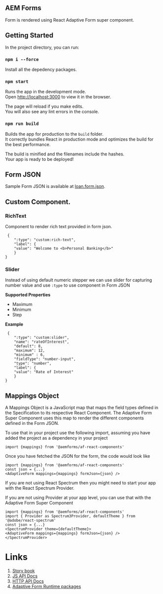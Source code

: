 ## AEM Forms 

Form is rendered using React Adaptive Form super component.

## Getting Started

In the project directory, you can run:

### `npm i --force`

Install all the depedency packages.

### `npm start`

Runs the app in the development mode.\
Open [http://localhost:3000](http://localhost:3000) to view it in the browser.

The page will reload if you make edits.\
You will also see any lint errors in the console.

### `npm run build`

Builds the app for production to the `build` folder.\
It correctly bundles React in production mode and optimizes the build for the best performance.

The build is minified and the filenames include the hashes.\
Your app is ready to be deployed!

## Form JSON
Sample Form JSON is available at [loan.form.json](/src/forms/loan-form-wizard.form.json).

## Custom Component.

### RichText

Component to render rich text provided in form json.
```
 {
    ":type": "custom:rich-text",
    "label": {
    "value": "Welcome to <b>Personal Banking</b>"
    }
}
```

### Slider

Instead of using default numeric stepper we can use slider for capturing number value and use `:type` to use component in Form JSON

**Supported Properties**

* Maximum
* Minimum
* Step 

**Example**

```
 {
    ":type": "custom:slider",
    "name": "rateOfInterest",
    "default": 8,
    "maximum": 12,
    "minimum" : 6,
    "fieldType": "number-input",
    "type": "number",
    "label": {
    "value": "Rate of Interest"
    }
}
````

## Mappings Object

A Mappings Object is a JavaScript map that maps the field types defined in the Specification to its respective React Component. The Adaptive Form Super Component uses this map to render the different components defined in the Form JSON.

To use that in your project use the following import, assuming you have added the project as a dependency in your project

```
import {mappings} from '@aemforms/af-react-components'
```

Once you have fetched the JSON for the form, the code would look like

```
import {mappings} from '@aemforms/af-react-components'
const json = {...}
<AdaptiveForm mappings={mappings} formJson={json} />
```

If you are not using React Spectrum then you might need to start your app with the React Spectrum Provider.

If you are not using Provider at your app level, you can use that with the Adaptive Form Super Component

```
import {mappings} from '@aemforms/af-react-components'
import { Provider as Spectrum3Provider, defaultTheme } from '@adobe/react-spectrum'
const json = {...}
<SpectrumProvider theme={defaultTheme}>
<AdaptiveForm mappings={mappings} formJson={json} />
</SpectrumProvider>
```
# Links
1. [Story book](https://opensource.adobe.com/aem-forms-af-runtime/storybook)
2. [JS API Docs](https://opensource.adobe.com/aem-forms-af-runtime/jsdocs)
3. [HTTP API Docs](https://opensource.adobe.com/aem-forms-af-runtime/api)
4. [Adaptive Form Runtime packages](https://www.npmjs.com/org/aemforms)
